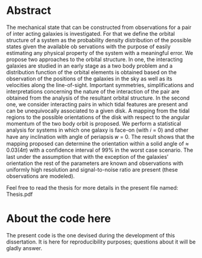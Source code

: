 # Abstract

The mechanical state that can be constructed from observations for a pair of inter
acting galaxies is investigated. For that we define the orbital structure of a system
as the probability density distribution of the possible states given the available ob
servations with the purpose of easily estimating any physical property of the system
with a meaningful error. We propose two approaches to the orbital structure. In one,
the interacting galaxies are studied in an early stage as a two body problem and a
distribution function of the orbital elements is obtained based on the observation of
the positions of the galaxies in the sky as well as its velocities along the line-of-sight.
Important symmetries, simplifications and interpretations concerning the nature of
the interaction of the pair are obtained from the analysis of the resultant orbital
structure. In the second one, we consider interacting pairs in which tidal features are
present and can be unequivocally associated to a given disk. A mapping from the tidal
regions to the possible orientations of the disk with respect to the angular momentum
of the two body orbit is proposed. We perform a statistical analysis for systems in
which one galaxy is face-on (with 𝑖 = 0) and other have any inclination with angle
of periapsis 𝑤 = 0. The result shows that the mapping proposed can determine the
orientation within a solid angle of ≈ 0.03(4𝜋) with a confidence interval of 99% in
the worst case scenario. The last under the assumption that with the exception of
the galaxies’ orientation the rest of the parameters are known and observations with
uniformly high resolution and signal-to-noise ratio are present (these observations are
modeled).

Feel free to read the thesis for more details in the present file named: Thesis.pdf

# About the code here

The present code is the one devised during the development of this dissertation. It is here for reproducibility purposes; questions about it will be gladly answer.
